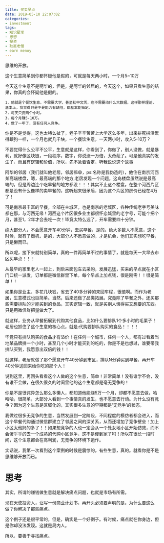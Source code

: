 ```yaml
---
title: 买卖早点
date: 2019-05-10 22:07:02
categories:
- investment
tags:
- 知识星球
- 思想
- 投资
- 耿直老僧
- earn menoy
---
```

思维的开放。

<!-- more -->

这个生意简单到你都怀疑他是假的，可就是每天两小时，一个月5~10万

今天这个生意不是啊华的，但是，是阿华的邻居的，今天这个，如果只看生意的结果，你真的会怀疑他是假的。

	1，他就是个餐饮生意，不需要大学，甚至初中文凭，也不需要动什么大数据，这样那样理论，基本上，我觉得只是不是能力有缺陷，都基本能搞定。
	2，每天只要两个小时。
	3，每个月赚5-10万。
	4，做了一年了，没有任何人竞争。

你是不是觉得，这也太特么扯了，老子辛辛苦苦上大学这么多年，出来拼死拼活累得跟狗一样，一个月也就几千块，一个餐饮生意，一天两小时，收入5-10万？

不要觉得什么公平不公平，生意就是这样，你看到了，你做了，别人没做，就是暴利，就好像区块链，一段程序，数字，你说涨一万倍，太奇葩了。可是他真实的发生了，而且有逻辑和价值，所以，先不急着否定，听我说说这个故事

阿华的邻居（我们就叫他老居，邻居嘛😄，ps:名称是我伪造的），他住在南京河西某高端楼盘，嗯，最高端的那个地方,老居发现一个问题，这鸟楼盘虽然说是最高端的，但是周边连个吃早餐的地方都没！！！其实不止这个楼盘，在整个河西片区都是没有什么像样的卖早餐的，这听起来很矛盾，因为这个片区的房价已经在4万了！

可是南京最丰富的早餐，全部在主城区，也是南京的老城区，各种传统老字号美味都在那，与河西无缘！河西这个片区很多业主都很怀恋城里的老字号，可能个把个月，甚至1，2年才会去吃一次！毕竟太特么远了，开车需要四十分钟。

绝大部分人，不会愿意开车40分钟，去买早餐，是的。绝大多数人不愿意，这个时候，就有了商机，是的，大部分人不愿意做的，才是机会，他们其实想吃早餐，只是懒而已。

所以呢，接下来就特别简单，真的一件再简单不过的事情了，就是每天一大早去市区买早点！！！

从最早的家里老人一起上，到后来面包车去采购，发展迅猛，买来的早点就在小区门口统一派发，订单都是微信群里下单，每个早点上加点钱，很是刚需！！很是简单！！

如果你是业主，多花几块钱，省去了40多分钟的来回车程，很值啊。而作为老居，生意模式也巨简单。当然，后来还做了品类拓展。究竟除了早餐之外，还买那些需要排队的才能买到的食品，其实逻辑一致，就是买别人懒得买又想要的东西。只是用微信群把量做大了。

就这样，业务从早餐拓展到代购其他食品，比如什么要排队1个多小时的毛栗子！老居也抓住了这个生意的核心点，就是:代购要排队购买的食品！！！！

毕竟只有排队购买的食品才有溢价！在任何一个城市，任何一个人，都有过看着当地某品牌排一个小时，甚至几个小时才能买到的吃的，你是不是也想过，谁要带我排队买到，我愿意出双倍的钱！！

就这样，老居就做了那个愿意开车40分钟到市区，排队N分钟买到早餐，再开车40分钟送回来给你吃的那个人！

说到这里，再回头看看这个人做的这个生意，简单！非常简单！没有谁学不会，没有谁不会做，在很久很久的时间里他的这个生意都是毫无竞争的！

你是不是很诧异怎么那么多懒人，都知道他能赚5万一个月，却都不愿意去做，哈哈哈，很简单，大部分人看到一个事情真的发生，也不愿意去行动。为什么没有竞争？因为这个生意是区域化的，其实很多生意的早期都是‘无竞争’的状态，

我做过很多无竞争的生意，当然发展到一定阶段，不同程度的模仿者都会进入，而这个早餐代购通过微信群建立了邻居之间的深关系，从而还增加了竞争壁垒！加上小区太他妈的多了！！如果想竞争的人也一定会从一个处女地小区开始仿效，而不会傻乎乎的去一个成熟的代购小区竞争，这不是傻到家了吗！所以在很长一段时间，这个生意都会在高利润，无竞争的环境下运作。

实话说，我第一次看到这个案例的时候是震惊的。有些生意，真的。就看你是不是思维够开放而已。

# 思考

其实，所谓的赚钱做生意就是解决痛点问题，也就是市场有所需。

现在天使投资人，让写一份商业计划书，再开头必须要声明的是，为什么要这么做？你解决了那些痛点。

这个例子还是很平常的，但是，确实是一个好例子。有时候，痛点就在你身边，但是你却没法发现。这就是局内人。

所以，要善于寻找痛点。














